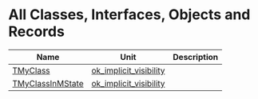 # All Classes, Interfaces, Objects and Records


| Name | Unit | Description |
|---|---|---|
| [TMyClass](ok_implicit_visibility.TMyClass.md) | [ok_implicit_visibility](ok_implicit_visibility.md) |   |
| [TMyClassInMState](ok_implicit_visibility.TMyClassInMState.md) | [ok_implicit_visibility](ok_implicit_visibility.md) |   |

